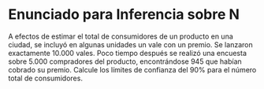 # Enunciado para Inferencia sobre N
A efectos de estimar el total de consumidores de un producto en una ciudad, se incluyó en algunas unidades un vale con un premio. Se lanzaron exactamente 10.000 vales. Poco tiempo después se realizó una encuesta sobre 5.000 compradores del producto, encontrándose 945 que habían cobrado su premio.
Calcule los límites de confianza del 90% para el número total de consumidores.
